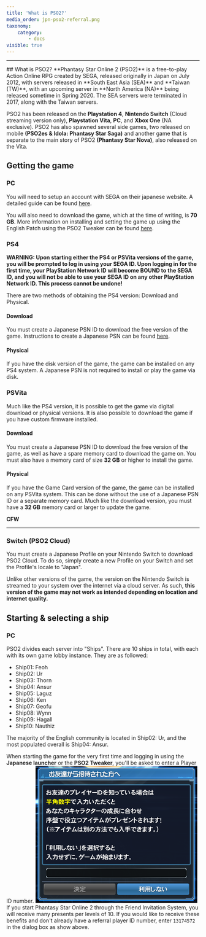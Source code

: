 ```yaml
---
title: 'What is PSO2?'
media_order: jpn-pso2-referral.png
taxonomy:
    category:
        - docs
visible: true
---
```


<hr>
## What is PSO2?
**Phantasy Star Online 2 (PSO2)** is a free-to-play Action Online RPG created by SEGA, released originally in Japan on July 2012, with servers released in **South East Asia (SEA)** and **Taiwan (TW)**, with an upcoming server in **North America (NA)** being released sometime in Spring 2020. The SEA servers were terminated in 2017, along with the Taiwan servers.

PSO2 has been released on the **Playstation 4**, **Nintendo Switch** (Cloud streaming version only), **Playstation Vita**, **PC**, and **Xbox One** (NA exclusive). PSO2 has also spawned several side games, two released on mobile **(PSO2es & Idola: Phantasy Star Saga)** and another game that is separate to the main story of PSO2 **(Phantasy Star Nova)**, also released on the Vita.

## Getting the game

### PC
You will need to setup an account with SEGA on their japanese website. A detailed guide can be found [here](http://www.bumped.org/psublog/phantasy-star-online-2-registration-guide/).

You will also need to download the game, which at the time of writing, is **70 GB**. More information on installing and setting the game up using the English Patch using the PSO2 Tweaker can be found [here](http://arks-layer.com/setup.html).

### PS4
**WARNING: Upon starting either the PS4 or PSVita versions of the game, you will be prompted to log in using your SEGA ID. Upon logging in for the first time, your PlayStation Network ID will become BOUND to the SEGA ID, and you will not be able to use your SEGA ID on any other PlayStation Network ID. This process cannot be undone!**

There are two methods of obtaining the PS4 version: Download and Physical.

#### Download
You must create a Japanese PSN ID to download the free version of the game. Instructions to create a Japanese PSN can be found [here](https://www.vg247.com/2018/09/11/how-to-create-a-japanese-psn-account-japan-exclusive-ps4-demos-themes-games/).

#### Physical
If you have the disk version of the game, the game can be installed on any PS4 system. A Japanese PSN is not required to install or play the game via disk.

### PSVita
Much like the PS4 version, it is possible to get the game via digital download or physical versions. It is also possible to download the game if you have custom firmware installed.

#### Download
You must create a Japanese PSN ID to download the free version of the game, as well as have a spare memory card to download the game on. You must also have a memory card of size **32 GB** or higher to install the game.

#### Physical
If you have the Game Card version of the game, the game can be installed on any PSVita system. This can be done without the use of a Japanese PSN ID or a separate memory card. Much like the download version, you must have a **32 GB** memory card or larger to update the game.

**CFW**

<hr>

### Switch (PSO2 Cloud)
You must create a Japanese Profile on your Nintendo Switch to download PSO2 Cloud. To do so, simply create a new Profile on your Switch and set the Profile's locale to "Japan".

Unlike other versions of the game, the version on the Nintendo Switch is streamed to your system over the internet via a cloud server. As such, **this version of the game may not work as intended depending on location and internet quality.**

## Starting & selecting a ship

### PC
PSO2 divides each server into "Ships". There are 10 ships in total, with each with its own game lobby instance. They are as followed:
* Ship01: Feoh
* Ship02: Ur
* Ship03: Thorn
* Ship04: Ansur
* Ship05: Laguz
* Ship06: Ken
* Ship07: Geofu
* Ship08: Wynn
* Ship09: Hagall
* Ship10: Nauthiz

The majority of the English community is located in Ship02: Ur, and the most populated overall is Ship04: Ansur.

When starting the game for the very first time and logging in using the **Japanese launcher** or the **PSO2 Tweaker**, you'll be asked to enter a Player ID number. 
![unpatched Japanese referral window](jpn-pso2-referral.png)
If you start Phantasy Star Online 2 through the Friend Invitation System, you will receive many presents per levels of 10. If you would like to receive these benefits and don't already have a referral player ID number, enter `13174572` in the dialog box as show above.
